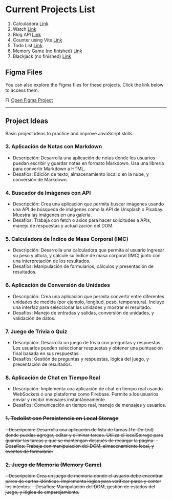 # Current Projects List

1. Calculadora [Link](01-calculator)
2. Watch [Link](02-watch)
3. Blog API [Link](03-blog-API)
4. Counter using Vite [Link](04-counter-vite)
5. Todo List [Link](05-todolist)
6. Memory Game (no finished) [Link](06-memory-game)
6. Blackjack (no finished) [Link](07-blackjack)

## Figma Files

You can also explore the Figma files for these projects. Click the link below to access them:

<img src="https://upload.wikimedia.org/wikipedia/commons/3/33/Figma-logo.svg" alt="Figma Icon" height="14" width="14" /> [Open Figma Project](https://www.figma.com/team_invite/redeem/r0PWWbiW8O59T1dz8rj2Cv)

---

## Project Ideas
Basic project ideas to practice and improve JavaScript skills.

### 3. Aplicación de Notas con Markdown

- Descripción: Desarrolla una aplicación de notas donde los usuarios puedan escribir y guardar notas en formato Markdown. Usa una librería para convertir Markdown a HTML.
- Desafíos: Edición de texto, almacenamiento local o en la nube, y conversión de Markdown.

### 4. Buscador de Imágenes con API

- Descripción: Crea una aplicación que permita buscar imágenes usando una API de búsqueda de imágenes como la API de Unsplash o Pixabay. Muestra las imágenes en una galería.
- Desafíos: Trabaja con fetch o axios para hacer solicitudes a APIs, manejo de respuestas y actualización del DOM.

### 5. Calculadora de Índice de Masa Corporal (IMC)

- Descripción: Desarrolla una calculadora que permita al usuario ingresar su peso y altura, y calcule su índice de masa corporal (IMC) junto con una interpretación de los resultados.
- Desafíos: Manipulación de formularios, cálculos y presentación de resultados.

### 6. Aplicación de Conversión de Unidades

- Descripción: Crea una aplicación que permita convertir entre diferentes unidades de medida (por ejemplo, longitud, peso, temperatura). Incluye una interfaz para seleccionar las unidades y mostrar el resultado.
- Desafíos: Manejo de entradas y salidas, conversión de unidades, y validación de datos.

### 7. Juego de Trivia o Quiz

- Descripción: Desarrolla un juego de trivia con preguntas y respuestas. Los usuarios pueden seleccionar respuestas y obtener una puntuación final basada en sus respuestas.
- Desafíos: Gestión de preguntas y respuestas, lógica del juego, y presentación de resultados.

### 8. Aplicación de Chat en Tiempo Real

- Descripción: Implementa una aplicación de chat en tiempo real usando WebSockets o una plataforma como Firebase. Permite a los usuarios enviar y recibir mensajes instantáneamente.
- Desafíos: Comunicación en tiempo real, manejo de mensajes y usuarios.

### ~~1. Todolist con Persistencia en Local Storage~~

~~- Descripción: Desarrolla una aplicación de lista de tareas (To-Do List) donde puedas agregar, editar y eliminar tareas. Utiliza el localStorage para guardar las tareas y que se mantengan después de recargar la página.~~
~~- Desafíos: Trabaja con manipulación del DOM, almacenamiento local, y eventos de formulario.~~

### ~~2. Juego de Memoria (Memory Game)~~

~~- Descripción: Crea un juego de memoria donde el usuario debe encontrar pares de cartas idénticas. Implementa lógica para verificar pares y contar los intentos.~~
~~- Desafíos: Manipulación del DOM, gestión de estados del juego, y lógica de emparejamiento.~~

